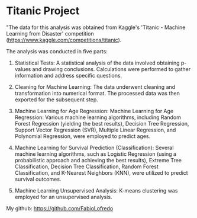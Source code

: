 # Titanic Project

"The data for this analysis was obtained from Kaggle's 'Titanic - Machine Learning from Disaster' competition (https://www.kaggle.com/competitions/titanic).

The analysis was conducted in five parts:

1. Statistical Tests:
A statistical analysis of the data involved obtaining p-values and drawing conclusions. Calculations were performed to gather information and address specific questions.

2. Cleaning for Machine Learning:
The data underwent cleaning and transformation into numerical format. The processed data was then exported for the subsequent step.

3. Machine Learning for Age Regression:
Machine Learning for Age Regression: Various machine learning algorithms, including Random Forest Regression (yielding the best results), Decision Tree Regression, Support Vector Regression (SVR), Multiple Linear Regression, and Polynomial Regression, were employed to predict ages.

4. Machine Learning for Survival Prediction (Classification):
Several machine learning algorithms, such as Logistic Regression (using a probabilistic approach and achieving the best results), Extreme Tree Classification, Decision Tree Classification, Random Forest Classification, and K-Nearest Neighbors (KNN), were utilized to predict survival outcomes.

5. Machine Learning Unsupervised Analysis:
K-means clustering was employed for an unsupervised analysis.

My github: https://github.com/FabioLofredo


